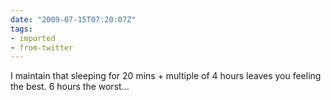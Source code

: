```yaml
---
date: "2009-07-15T07:20:07Z"
tags:
- imported
- from-twitter
---
```

I maintain that sleeping for 20 mins + multiple of 4 hours leaves you feeling the best. 6 hours the worst...
